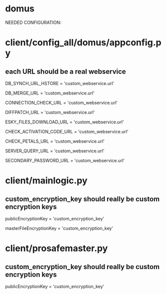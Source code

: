 # domus
NEEDED CONFIGURATION:



# client/config_all/domus/appconfig.py
## each URL should be a real webservice

DB_SYNCH_URL_HSTORE = 'custom_webservice.url'

DB_MERGE_URL = 'custom_webservice.url'

CONNECTION_CHECK_URL = 'custom_webservice.url'

DIFFPATCH_URL = 'custom_webservice.url'

ESKY_FILES_DOWNLOAD_URL = 'custom_webservice.url'

CHECK_ACTIVATION_CODE_URL = 'custom_webservice.url'

CHECK_PETALS_URL = 'custom_webservice.url'

SERVER_QUERY_URL = 'custom_webservice.url'

SECONDARY_PASSWORD_URL = 'custom_webservice.url'




# client/mainlogic.py
## custom_encryption_key should really be custom encryption keys

publicEncryptionKey = 'custom_encryption_key'

masterFileEncryptionKey = 'custom_encryption_key'



# client/prosafemaster.py
## custom_encryption_key should really be custom encryption keys

publicEncryptionKey = 'custom_encryption_key'
